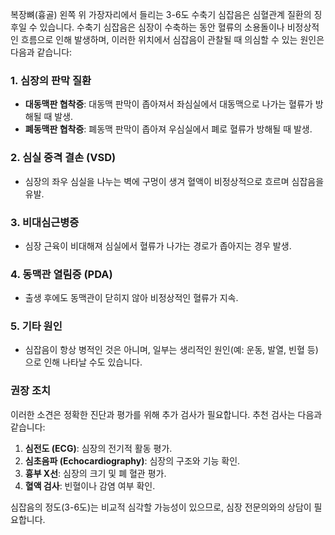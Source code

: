 
복장뼈(흉골) 왼쪽 위 가장자리에서 들리는 3-6도 수축기 심잡음은 심혈관계 질환의 징후일 수 있습니다. 수축기 심잡음은 심장이 수축하는 동안 혈류의 소용돌이나 비정상적인 흐름으로 인해 발생하며, 이러한 위치에서 심잡음이 관찰될 때 의심할 수 있는 원인은 다음과 같습니다:

### 1. **심장의 판막 질환**

- **대동맥판 협착증**: 대동맥 판막이 좁아져서 좌심실에서 대동맥으로 나가는 혈류가 방해될 때 발생.
- **폐동맥판 협착증**: 폐동맥 판막이 좁아져 우심실에서 폐로 혈류가 방해될 때 발생.

### 2. **심실 중격 결손 (VSD)**

- 심장의 좌우 심실을 나누는 벽에 구멍이 생겨 혈액이 비정상적으로 흐르며 심잡음을 유발.

### 3. **비대심근병증**

- 심장 근육이 비대해져 심실에서 혈류가 나가는 경로가 좁아지는 경우 발생.

### 4. **동맥관 열림증 (PDA)**

- 출생 후에도 동맥관이 닫히지 않아 비정상적인 혈류가 지속.

### 5. **기타 원인**

- 심잡음이 항상 병적인 것은 아니며, 일부는 생리적인 원인(예: 운동, 발열, 빈혈 등)으로 인해 나타날 수도 있습니다.

### 권장 조치

이러한 소견은 정확한 진단과 평가를 위해 추가 검사가 필요합니다. 추천 검사는 다음과 같습니다:

1. **심전도 (ECG)**: 심장의 전기적 활동 평가.
2. **심초음파 (Echocardiography)**: 심장의 구조와 기능 확인.
3. **흉부 X선**: 심장의 크기 및 폐 혈관 평가.
4. **혈액 검사**: 빈혈이나 감염 여부 확인.

심잡음의 정도(3-6도)는 비교적 심각할 가능성이 있으므로, 심장 전문의와의 상담이 필요합니다.